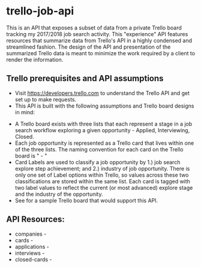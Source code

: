 # trello-job-api
This is an API that exposes a subset of data from a private Trello board tracking my 2017/2018 job search activity. This "experience" API features resources that summarize data from Trello's API in a highly condensed and streamlined fashion. The design of the API and presentation of the summarized Trello data is meant to minimize the work required by a client to render the information.

## Trello prerequisites and API assumptions
* Visit https://developers.trello.com to understand the Trello API and get set up to make requests.
* This API is built with the following assumptions and Trello board designs in mind:
- A Trello board exists with three lists that each represent a stage in a job search workflow exploring a given opportunity - Applied, Interviewing, Closed.
- Each job opportunity is represented as a Trello card that lives within one of the three lists. The naming convention for each card on the Trello board is "<Company Name> - <Job Title>"
- Card Labels are used to classify a job opportunity by 1.) job search explore step achievement; and 2.) industry of job opportunity. There is only one set of Label options within Trello, so values across these two classifications are stored within the same list. Each card is tagged with two label values to reflect the current (or most advanced) explore stage and the industry of the opportunity.
- See <future URL> for a sample Trello board that would support this API.

## API Resources:
* companies -
* cards -
* applications -
* interviews -
* closed-cards -
